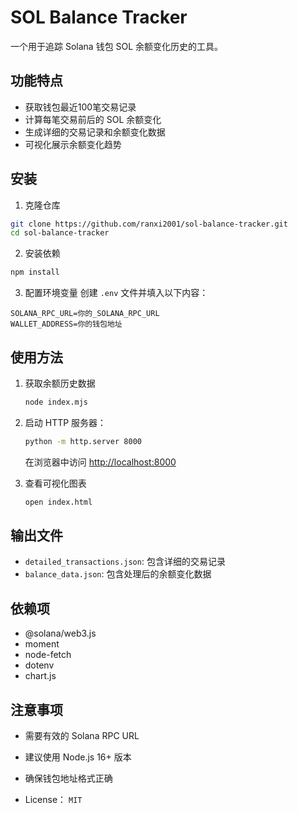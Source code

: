 # SOL Balance Tracker

一个用于追踪 Solana 钱包 SOL 余额变化历史的工具。

## 功能特点

- 获取钱包最近100笔交易记录
- 计算每笔交易前后的 SOL 余额变化
- 生成详细的交易记录和余额变化数据
- 可视化展示余额变化趋势

## 安装

1. 克隆仓库
```bash
git clone https://github.com/ranxi2001/sol-balance-tracker.git
cd sol-balance-tracker
```

2. 安装依赖
```bash
npm install
```

3. 配置环境变量
创建 `.env` 文件并填入以下内容：
```plaintext
SOLANA_RPC_URL=你的_SOLANA_RPC_URL
WALLET_ADDRESS=你的钱包地址
```

## 使用方法

1. 获取余额历史数据
   ```bash
   node index.mjs
   ```

2. 启动 HTTP 服务器：
   ```bash
   python -m http.server 8000
   ```
   在浏览器中访问 [http://localhost:8000](http://localhost:8000)

3. 查看可视化图表
   ```bash
   open index.html
   ```

## 输出文件

- `detailed_transactions.json`: 包含详细的交易记录
- `balance_data.json`: 包含处理后的余额变化数据

## 依赖项

- @solana/web3.js
- moment
- node-fetch
- dotenv
- chart.js

## 注意事项

- 需要有效的 Solana RPC URL
- 建议使用 Node.js 16+ 版本
- 确保钱包地址格式正确

- License： `MIT`

